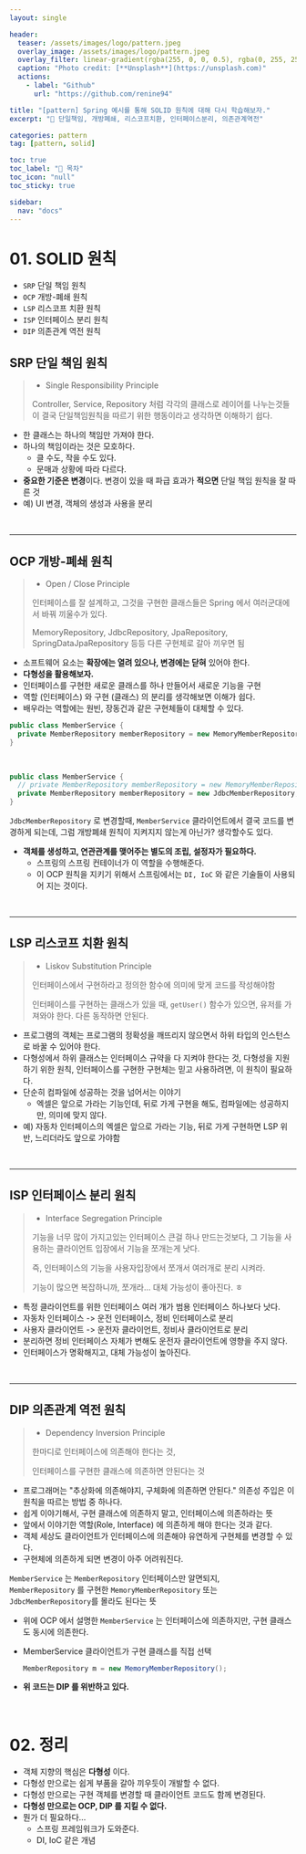 ```yaml
---
layout: single

header:
  teaser: /assets/images/logo/pattern.jpeg
  overlay_image: /assets/images/logo/pattern.jpeg
  overlay_filter: linear-gradient(rgba(255, 0, 0, 0.5), rgba(0, 255, 255, 0.5))
  caption: "Photo credit: [**Unsplash**](https://unsplash.com)"
  actions:
    - label: "Github"
      url: "https://github.com/renine94"

title: "[pattern] Spring 예시를 통해 SOLID 원칙에 대해 다시 학습해보자."
excerpt: "🚀 단일책임, 개방폐쇄, 리스코프치환, 인터페이스분리, 의존관계역전"

categories: pattern
tag: [pattern, solid]

toc: true
toc_label: "📕 목차"
toc_icon: "null"
toc_sticky: true

sidebar:
  nav: "docs"
---
```

# 01. SOLID 원칙
- `SRP` 단일 책임 원칙
- `OCP` 개방-폐쇄 원칙
- `LSP` 리스코프 치환 원칙
- `ISP` 인터페이스 분리 원칙
- `DIP` 의존관계 역전 원칙



## SRP 단일 책임 원칙

> - Single Responsibility Principle
>
> Controller, Service, Repository 처럼 각각의 클래스로 레이어를 나누는것들이 결국 단일책임원칙을 따르기 위한 행동이라고 생각하면 이해하기 쉽다.

- 한 클래스는 하나의 책임만 가져야 한다.
- 하나의 책임이라는 것은 모호하다.
  - 클 수도, 작을 수도 있다.
  - 문매과 상황에 따라 다르다.
- **중요한 기준은 변경**이다. 변경이 있을 때 파급 효과가 **적으면** 단일 책임 원칙을 잘 따른 것
- 예) UI 변경, 객체의 생성과 사용을 분리

<br>

---

## OCP 개방-폐쇄 원칙

> - Open / Close Principle
>
> 인터페이스를 잘 설계하고, 그것을 구현한 클래스들은 Spring 에서 여러군대에서 바꿔 끼울수가 있다.
>
> MemoryRepository, JdbcRepository, JpaRepository, SpringDataJpaRepository 등등 다른 구현체로 갈아 끼우면 됨

- 소프트웨어 요소는 **확장에는 열려 있으나, 변경에는 닫혀** 있어야 한다.
- **다형성을 활용해보자.**
- 인터페이스를 구현한 새로운 클래스를 하나 만들어서 새로운 기능을 구현
- 역할 (인터페이스) 와 구현 (클래스) 의 분리를 생각해보면 이해가 쉽다.
- 배우라는 역할에는 원빈, 장동건과 같은 구현체들이 대체할 수 있다.



```java
public class MemberService {
  private MemberRepository memberRepository = new MemoryMemberRepository;
}
```

<br>

```java
public class MemberService {
  // private MemberRepository memberRepository = new MemoryMemberRepository;
  private MemberRepository memberRepository = new JdbcMemberRepository;
}
```

`JdbcMemberRepository` 로 변경할때, `MemberService` 클라이언트에서 결국 코드를 변경하게 되는데, 그럼 개방폐쇄 원칙이 지켜지지 않는게 아닌가? 생각할수도 있다.

- **객체를 생성하고, 연관관계를 맺어주는 별도의 조립, 설정자가 필요하다.**
  - 스프링의 스프링 컨테이너가 이 역할을 수행해준다.
  - 이 OCP 원칙을 지키기 위해서 스프링에서는 `DI, IoC` 와 같은 기술들이 사용되어 지는 것이다.



<br>

---

## LSP 리스코프 치환 원칙

> - Liskov Substitution Principle
>
> 인터페이스에서 구현하라고 정의한 함수에 의미에 맞게 코드를 작성해야함
>
> 인터페이스를 구현하는 클래스가 있을 때, `getUser()` 함수가 있으면, 유저를 가져와야 한다. 다른 동작하면 안된다.

- 프로그램의 객체는 프로그램의 정확성을 깨뜨리지 않으면서 하위 타입의 인스턴스로 바꿀 수 있어야 한다.
- 다형성에서 하위 클래스는 인터페이스 규약을 다 지켜야 한다는 것, 다형성을 지원하기 위한 원칙, 인터페이스를 구현한 구현체는 믿고 사용하려면, 이 원칙이 필요하다.
- 단순히 컴파일에 성공하는 것을 넘어서는 이야기
  - 엑셀은 앞으로 가라는 기능인데, 뒤로 가게 구현을 해도, 컴파일에는 성공하지만, 의미에 맞지 않다.
- 예) 자동차 인터페이스의 엑셀은 앞으로 가라는 기능, 뒤로 가게 구현하면 LSP 위반, 느리더라도 앞으로 가야함



<br>

---

## ISP 인터페이스 분리 원칙

> - Interface Segregation Principle
>
> 기능을 너무 많이 가지고있는 인터페이스 큰걸 하나 만드는것보다, 그 기능을 사용하는 클라이언트 입장에서 기능을 쪼개는게 낫다.
>
> 즉, 인터페이스의 기능을 사용자입장에서 쪼개서 여러개로 분리 시켜라.
>
> 기능이 많으면 복잡하니까, 쪼개라... 대체 가능성이 좋아진다. ㅎ

- 특정 클라이언트를 위한 인터페이스 여러 개가 범용 인터페이스 하나보다 낫다.
- 자동차 인터페이스 -> 운전 인터페이스, 정비 인터페이스로 분리
- 사용자 클라이언트 -> 운전자 클라이언트, 정비사 클라이언트로 분리
- 분리하면 정비 인터페이스 자체가 변해도 운전자 클라이언트에 영향을 주지 않다.
- 인터페이스가 명확해지고, 대체 가능성이 높아진다.



<br>

---

## DIP 의존관계 역전 원칙

> - Dependency Inversion Principle
>
> 한마디로 인터페이스에 의존해야 한다는 것,
>
> 인터페이스를 구현한 클래스에 의존하면 안된다는 것

- 프로그래머는 "추상화에 의존해야지, 구체화에 의존하면 안된다." 의존성 주입은 이 원칙을 따르는 방법 중 하나다.
- 쉽게 이야기해서, 구현 클래스에 의존하지 말고, 인터페이스에 의존하라는 뜻
- 앞에서 이야기한 역할(Role, Interface) 에 의존하게 해야 한다는 것과 같다.
- 객체 세상도 클라이언트가 인터페이스에 의존해야 유연하게 구현체를 변경할 수 있다.
- 구현체에 의존하게 되면 변경이 아주 어려워진다.



`MemberService` 는 `MemberRepository` 인터페이스만 알면되지,<br>`MemberRepository` 를 구현한 `MemoryMemberRepository` 또는 `JdbcMemberRepository`를 몰라도 된다는 뜻



- 위에 OCP 에서 설명한 `MemberService` 는 인터페이스에 의존하지만, 구현 클래스도 동시에 의존한다.

- MemberService 클라이언트가 구현 클래스를 직접 선택

  ```java
  MemberRepository m = new MemoryMemberRepository();
  ```

- **위 코드는 DIP 를 위반하고 있다.**



<br>



# 02. 정리



- 객체 지향의 핵심은 **다형성** 이다.
- 다형성 만으로는 쉽게 부품을 갈아 끼우듯이 개발할 수 없다.
- 다형성 만으로는 구현 객체를 변경할 때 클라이언트 코드도 함께 변경된다.
- **다형성 만으로는 OCP, DIP 를 지킬 수 없다.**
- 뭔가 더 필요하다...
  - 스프링 프레임워크가 도와준다.
  - DI, IoC 같은 개념





